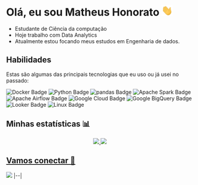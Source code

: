 <h1>Olá, eu sou Matheus Honorato <img  src="https://raw.githubusercontent.com/ABSphreak/ABSphreak/master/gifs/Hi.gif" width="30px"></h1>

- Estudante de Ciência da computação<br>
- Hoje trabalho com Data Analytics<br>
- Atualmente estou focando meus estudos em Engenharia de dados.



## **Habilidades**
Estas são algumas das principais tecnologias que eu uso ou já usei no passado:

![Docker Badge](https://img.shields.io/badge/Docker-2496ED?logo=docker&logoColor=fff&style=for-the-badge)
![Python Badge](https://img.shields.io/badge/Python-3776AB?logo=python&logoColor=fff&style=for-the-badge) 
![pandas Badge](https://img.shields.io/badge/pandas-150458?logo=pandas&logoColor=fff&style=for-the-badge) 
![Apache Spark Badge](https://img.shields.io/badge/Apache%20Spark-E25A1C?logo=apachespark&logoColor=fff&style=for-the-badge) 
![Apache Airflow Badge](https://img.shields.io/badge/Apache%20Airflow-017CEE?logo=apacheairflow&logoColor=fff&style=for-the-badge) 
![Google Cloud Badge](https://img.shields.io/badge/Google%20Cloud-4285F4?logo=googlecloud&logoColor=fff&style=for-the-badge) 
![Google BigQuery Badge](https://img.shields.io/badge/Google%20BigQuery-669DF6?logo=googlebigquery&logoColor=fff&style=for-the-badge) 
![Looker Badge](https://img.shields.io/badge/Looker-4285F4?logo=looker&logoColor=fff&style=for-the-badge) 
![Linux Badge](https://img.shields.io/badge/Linux-FCC624?logo=linux&logoColor=000&style=for-the-badge) 


## Minhas estatísticas :bar_chart:
<div align="center">
  <a href="https://github.com/matheus-honorato">
  <img height="180em" src="https://github-readme-stats.vercel.app/api?username=matheus-honorato&show_icons=true&theme=dark&include_all_commits=true&count_private=true"/>
  <img height="180em" src="https://github-readme-stats.vercel.app/api/top-langs/?username=matheus-honorato&layout=compact&langs_count=7&theme=dark"/>
</div>

## Vamos conectar 🤝

<a href="https://www.linkedin.com/in/matheushonorato/"><img src="https://cdn.jsdelivr.net/gh/devicons/devicon/icons/linkedin/linkedin-original.svg" width="40"></a>
|--|
